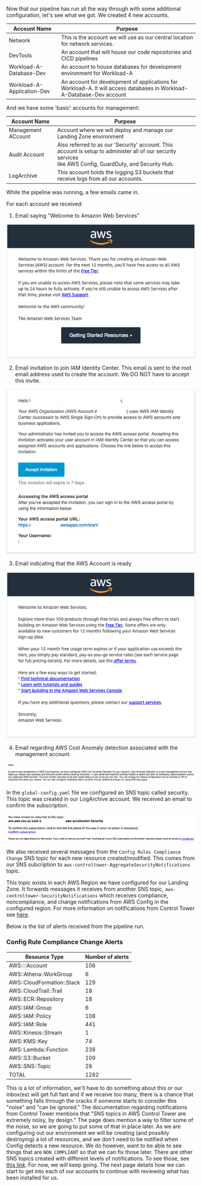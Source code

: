 Now that our pipeline has run all the way through with some additional configuration, let's see what we got.  We created
4 new accounts.


| Account Name               | Purpose                                                                                                                 |
|----------------------------|-------------------------------------------------------------------------------------------------------------------------|
| Network                    | This is the account we will use as our central location for network services.                                           |
| DevTools                   | An account that will house our code repositories and CICD pipelines                                                     |
| Workload-A-Database-Dev    | An account to house databases for development environment for Workload-A                                                |
| Workload-A-Application-Dev | An account for development of applications for Workload-A.  It will access databases in Workload-A-Database-Dev account |

And we have some 'basic' accounts for management:

| Account Name       | Purpose                                                                                                                                                           |
|--------------------|-------------------------------------------------------------------------------------------------------------------------------------------------------------------|
| Management ACcount | Account where we will deploy and manage our Landing Zone environment                                                                                              |
| Audit Account      | Also referred to as our 'Security' account.  This account is setup to administer all of our security services<br /> like AWS Config, GuardDuty, and Security Hub. |
| LogArchive         | This account holds the logging S3 buckets that receive logs from all our accounts.                                                                                |


While the pipeline was running, a few emails came in.  

For each account we received:

1. Email saying "Welcome to Amazon Web Services"

![06-configure-lza.png](images%2F06-configure-lza.png)    

2. Email invitation to join IAM Identity Center.  This email is sent to the root email address used to create the account. 
We DO NOT have to accept this invite.

![07-configure-lza.png](images%2F07-configure-lza.png)

3. Email indicating that the AWS Account is ready

![08-configure-lza.png](images%2F08-configure-lza.png)

4. Email regarding AWS Cost Anomaly detection associated with the management account.

![10-configure-lza.png](images%2F10-configure-lza.png)    


In the `global-config.yaml` file we configured an SNS topic called security. This topic was created in our LogArchive account.
We received an email to confirm the subscription.

![09-configure-lza.png](images%2F09-configure-lza.png)

We also received several messages from the `Config Rules Compliance Change` SNS topic for each new resource created/modified.
This comes from our SNS subcription to `aws-controltower-AggregateSecurityNotifications` topic.

This topic exists in each AWS Region we have configured for our Landing Zone.  It forwards messages it receives from another
SNS topic, `aws-controltower-SecurityNotifications` which receives compliance, noncompliance, and change notifications from
AWS Config in the configured region. For more information on notifications from Control Tower see [here](https://docs.aws.amazon.com/controltower/latest/userguide/receive-notifications.html).

Below is the list of alerts received from the pipeline run.

### Config Rule Compliance Change Alerts

| Resource Type              | Number of alerts |
|----------------------------|------------------|
| AWS::::Account             | 106              |
| AWS::Athena::WorkGroup     | 6                |
| AWS::CloudFormation::Stack | 129              |
| AWS::CloudTrail::Trail     | 18               |
| AWS::ECR::Repository       | 18               |
| AWS::IAM::Group            | 6                |
| AWS::IAM::Policy           | 108              |
| AWS::IAM::Role             | 441              |
| AWS::Kinesis::Stream       | 1                |
| AWS::KMS::Key              | 74               |
| AWS::Lambda::Function      | 238              |
| AWS::S3::Bucket            | 109              |
| AWS::SNS::Topic            | 28               |
| TOTAL                      | 1282             |

This is a lot of information, we'll have to do something about this or our inbox(es) will get full fast and if we receive too
many, there is a chance that something falls through the cracks if someone starts to consider this "noise" and "can be ignored."
The documentation regarding notifications from Control Tower mentions that "SNS topics in AWS Control Tower are extremely noisy, by design."
The page does mention a way to filter some of the noise, so we are going to put some of that in place later.  As we are
configuring out our environment we will be creating (and possibly destroying) a lot of resources, and we don't need to be notified
when Config detects a new resource.  We do however, want to be able to see things that are `NON_COMPLIANT` so that we can fix those later.
There are other SNS topics created with different levels of notifications.  To see those, see [this link](https://docs.aws.amazon.com/controltower/latest/userguide/sns-guidance.html).
For now, we will keep going.  The next page details how we can start to get into each of our accounts to continue
with reviewing what has been installed for us.







